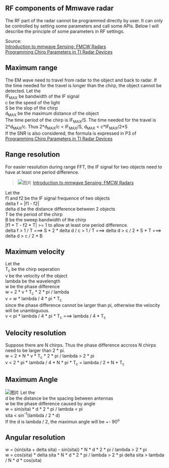 ## RF components of Mmwave radar
The RF part of the radar cannot be programmed directly by user. It can only be controlled by setting some parameters and call some APIs. Below I will describe the principle of some parameters in RF settings.  
  
Source:  
[Introduction to mmwave Sensing: FMCW Radars](https://training.ti.com/sites/default/files/docs/mmwaveSensing-FMCW-offlineviewing_0.pdf)  
[Programming Chirp Parameters in TI Radar Devices](https://www.ti.com/lit/pdf/swra553)  

## Maximum range  
The EM wave need to travel from radar to the object and back to radar. If the time needed for the travel is longer than the chirp, the object cannot be detected. Let the   
IF<sub>MAX</sub> be bandwidth of the IF signal  
c be the speed of the light  
S be the slop of the chirp  
d<sub>MAX</sub> be the maximum distance of the object  
The time period of the chirp is IF<sub>MAX</sub>/S. The time needed for the travel is 2\*d<sub>MAX</sub>/c. Thus 2\*d<sub>MAX</sub>/c < IF<sub>MAX</sub>/S, d<sub>MAX</sub> < c\*IF<sub>MAX</sub>/2\*S  
If the SNR is also considered, the formula is expressed in P3 of [Programming Chirp Parameters in TI Radar Devices](https://www.ti.com/lit/pdf/swra553) 
  
## Range resolution
For easier resolution during range FFT, the IF signal for two objects need to have at least one period difference.  
>![图片](https://user-images.githubusercontent.com/85469000/169676410-13e1797d-bff3-4acd-b702-dc07cb850f40.png)
>[Introduction to mmwave Sensing: FMCW Radars](https://training.ti.com/sites/default/files/docs/mmwaveSensing-FMCW-offlineviewing_0.pdf) 
  
Let the  
f1 and f2 be the IF signal frequence of two objects  
delta f = |f1 - f2|  
delta d be the distance difference between 2 objects  
T be the period of the chirp  
B be the sweep bandwidth of the chirp  
|f1 \* T - f2 \* T| >= 1 to allow at least one period difference.  
delta f > 1 / T ===> S * 2 * delta d / c > 1 / T ===> delta d > c / 2 * S * T ===> delta d > c / 2 * B
  
## Maximum velocity
Let the  
T<sub>c</sub> be the chirp seperation  
v be the velocity of the object  
lambda be the wavelength  
w be the phase difference  
w = 2 * v * T<sub>c</sub> * 2 * pi / lambda  
v = w * lambda / 4 * pi * T<sub>c</sub>  
since the phase difference cannot be larger than pi, otherwise the velocity will be unambiguous.  
v < pi * lambda / 4 * pi * T<sub>c</sub> ===> lambda / 4 * T<sub>c</sub>  
  
## Velocity resolution 
Suppose there are N chirps. Thus the phase difference accross N chirps need to be larger than 2 * pi.  
w = 2 * N * v * T<sub>c</sub> * 2 * pi / lambda > 2 * pi  
v < 2 * pi * lambda / 4 * N * pi * T<sub>c</sub> = lambda / 2 * N * T<sub>c</sub>  
  
## Maximum Angle
![图片](https://user-images.githubusercontent.com/85469000/169677086-ea6abc5e-e8ee-49bd-ab85-20f228f8784a.png)
Let the  
d be the distance be the spacing between antennas  
w be the phase difference caused by angle  
w = sin(sita) * d * 2 * pi / lambda < pi  
sita < sin<sup>-1</sup>(lambda / 2 * d)  
If the d is lambda / 2, the maximun angle will be +- 90<sup>o</sup>  

## Angular resolution
w = (sin(sita + delta sita) - sin(sita)) * N * d * 2 * pi / lambda > 2 * pi  
w = cos(sita) * delta sita * N * d * 2 * pi / lambda > 2 * pi
delta sita > lambda / N * d * cos(sita)
